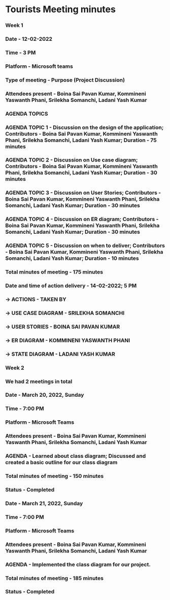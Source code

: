 
# Tourists Meeting minutes 

### Week 1 
###     Date - 12-02-2022
###     Time - 3 PM
###     Platform - Microsoft teams
###     Type of meeting - Purpose (Project Discussion)
### Attendees present - Boina Sai Pavan Kumar, Kommineni Yaswanth Phani, Srilekha Somanchi, Ladani Yash Kumar
### AGENDA TOPICS
### AGENDA TOPIC 1 - Discussion on the design of the application; Contributors - Boina Sai Pavan Kumar, Kommineni Yaswanth Phani, Srilekha Somanchi, Ladani Yash Kumar; Duration  - 75 minutes 
### AGENDA TOPIC 2 - Discussion on Use case diagram; Contributors - Boina Sai Pavan Kumar, Kommineni Yaswanth Phani, Srilekha Somanchi, Ladani Yash Kumar; Duration - 30 minutes
### AGENDA TOPIC 3 - Discussion on User Stories; Contributors - Boina Sai Pavan Kumar, Kommineni Yaswanth Phani, Srilekha Somanchi, Ladani Yash Kumar; Duration  - 30 minutes
### AGENDA TOPIC 4 - Discussion on ER diagram; Contributors - Boina Sai Pavan Kumar, Kommineni Yaswanth Phani, Srilekha Somanchi, Ladani Yash Kumar; Duration  - 30 minutes
### AGENDA TOPIC 5 - Discussion on when to deliver; Contributors - Boina Sai Pavan Kumar, Kommineni Yaswanth Phani, Srilekha Somanchi, Ladani Yash Kumar; Duration  - 10 minutes
### Total minutes of meeting - 175 minutes
### Date and time of action delivery - 14-02-2022; 5 PM
### -> ACTIONS - TAKEN BY
### -> USE CASE DIAGRAM - SRILEKHA SOMANCHI
### -> USER STORIES - BOINA SAI PAVAN KUMAR
### -> ER DIAGRAM - KOMMINENI YASWANTH PHANI
### -> STATE DIAGRAM - LADANI YASH KUMAR


### Week 2 
### We had 2 meetings in total

### Date - March 20, 2022, Sunday
### Time - 7:00 PM
### Platform - Microsoft Teams
### Attendees present - Boina Sai Pavan Kumar, Kommineni Yaswanth Phani, Srilekha Somanchi, Ladani Yash Kumar
### AGENDA - Learned about class diagram; Discussed and created a basic outline for our class diagram
### Total minutes of meeting - 150 minutes
### Status - Completed

### Date - March 21, 2022, Sunday
### Time - 7:00 PM
### Platform - Microsoft Teams
### Attendees present - Boina Sai Pavan Kumar, Kommineni Yaswanth Phani, Srilekha Somanchi, Ladani Yash Kumar
### AGENDA - Implemented the class diagram for our project.
### Total minutes of meeting - 185 minutes
### Status - Completed





